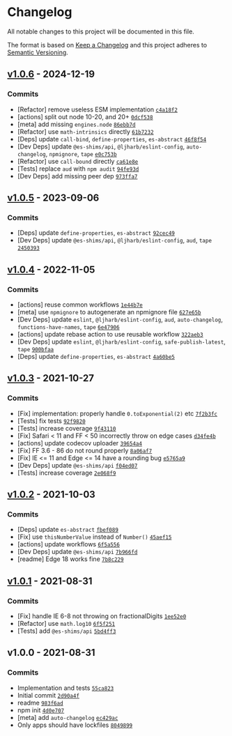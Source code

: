 # Changelog

All notable changes to this project will be documented in this file.

The format is based on [Keep a Changelog](https://keepachangelog.com/en/1.0.0/)
and this project adheres to [Semantic Versioning](https://semver.org/spec/v2.0.0.html).

## [v1.0.6](https://github.com/es-shims/Number.prototype.toExponential/compare/v1.0.5...v1.0.6) - 2024-12-19

### Commits

- [Refactor] remove useless ESM implementation [`c4a18f2`](https://github.com/es-shims/Number.prototype.toExponential/commit/c4a18f24927b52af17ffa363b531ab02f101b0de)
- [actions] split out node 10-20, and 20+ [`0dcf538`](https://github.com/es-shims/Number.prototype.toExponential/commit/0dcf53856dfeb64126cf5e5cb3a546feff324127)
- [meta] add missing `engines.node` [`86ebb7d`](https://github.com/es-shims/Number.prototype.toExponential/commit/86ebb7def60c76f5b2eb9ea865430ceec22d4453)
- [Refactor] use `math-intrinsics` directly [`61b7232`](https://github.com/es-shims/Number.prototype.toExponential/commit/61b72328a9387e68897a2c85ea3084c0bc86c564)
- [Deps] update `call-bind`, `define-properties`, `es-abstract` [`46f8f54`](https://github.com/es-shims/Number.prototype.toExponential/commit/46f8f5407553e6bda78970ac65b94f77ed508b78)
- [Dev Deps] update `@es-shims/api`, `@ljharb/eslint-config`, `auto-changelog`, `npmignore`, `tape` [`e0c753b`](https://github.com/es-shims/Number.prototype.toExponential/commit/e0c753b737b61f589cbcc92a2e550f87eb65b3db)
- [Refactor] use `call-bound` directly [`ca61e8e`](https://github.com/es-shims/Number.prototype.toExponential/commit/ca61e8e128f630bba441063d8856edfdb2a586c2)
- [Tests] replace `aud` with `npm audit` [`94fe93d`](https://github.com/es-shims/Number.prototype.toExponential/commit/94fe93dd264f1e04d0809d97f3b6ea5b2b06c084)
- [Dev Deps] add missing peer dep [`973ffa7`](https://github.com/es-shims/Number.prototype.toExponential/commit/973ffa7ac8f32669493615c11633b24ce6bf8bf2)

## [v1.0.5](https://github.com/es-shims/Number.prototype.toExponential/compare/v1.0.4...v1.0.5) - 2023-09-06

### Commits

- [Deps] update `define-properties`, `es-abstract` [`92cec49`](https://github.com/es-shims/Number.prototype.toExponential/commit/92cec49e8dbdb5a92b208356ce26de32543067a9)
- [Dev Deps] update `@es-shims/api`, `@ljharb/eslint-config`, `aud`, `tape` [`2450393`](https://github.com/es-shims/Number.prototype.toExponential/commit/245039393a61bdaff915e11e69ba9998bd367fed)

## [v1.0.4](https://github.com/es-shims/Number.prototype.toExponential/compare/v1.0.3...v1.0.4) - 2022-11-05

### Commits

- [actions] reuse common workflows [`1e44b7e`](https://github.com/es-shims/Number.prototype.toExponential/commit/1e44b7ee111ee648a09a511136d68ee878a2a1ee)
- [meta] use `npmignore` to autogenerate an npmignore file [`627e65b`](https://github.com/es-shims/Number.prototype.toExponential/commit/627e65b296b02a58721a654b2cb2ad0e2a703de7)
- [Dev Deps] update `eslint`, `@ljharb/eslint-config`, `aud`, `auto-changelog`, `functions-have-names`, `tape` [`6e47906`](https://github.com/es-shims/Number.prototype.toExponential/commit/6e47906982ace4eadc3a4ea4a558092dcdaa4851)
- [actions] update rebase action to use reusable workflow [`322aeb3`](https://github.com/es-shims/Number.prototype.toExponential/commit/322aeb39c4445a95e5e976171ba074751b5f3f59)
- [Dev Deps] update `eslint`, `@ljharb/eslint-config`, `safe-publish-latest`, `tape` [`900bfaa`](https://github.com/es-shims/Number.prototype.toExponential/commit/900bfaa6151a9f9649a694a8f5629f027c7a3a83)
- [Deps] update `define-properties`, `es-abstract` [`4a60be5`](https://github.com/es-shims/Number.prototype.toExponential/commit/4a60be50771baeee5045116aa5a6a54c1aada459)

## [v1.0.3](https://github.com/es-shims/Number.prototype.toExponential/compare/v1.0.2...v1.0.3) - 2021-10-27

### Commits

- [Fix] implementation: properly handle `0.toExponential(2)` etc [`7f2b3fc`](https://github.com/es-shims/Number.prototype.toExponential/commit/7f2b3fc409661e2d7549078ae2cb771f8583a448)
- [Tests] fix tests [`92f9820`](https://github.com/es-shims/Number.prototype.toExponential/commit/92f9820cee346cfd69f2d40145239c5259735fe7)
- [Tests] increase coverage [`9f43110`](https://github.com/es-shims/Number.prototype.toExponential/commit/9f4311056c28dbbc7df2a12a4eab9ad07d461645)
- [Fix] Safari &lt; 11 and FF &lt; 50 incorrectly throw on edge cases [`d34fe4b`](https://github.com/es-shims/Number.prototype.toExponential/commit/d34fe4b52d552b20eead6d79d17813db247cc684)
- [actions] update codecov uploader [`39654a4`](https://github.com/es-shims/Number.prototype.toExponential/commit/39654a49a6b6733df9dbaee78be113114bddfad1)
- [Fix] FF 3.6 - 86 do not round properly [`8a06af7`](https://github.com/es-shims/Number.prototype.toExponential/commit/8a06af775730f295645623541c834caf0258616b)
- [Fix] IE &lt;= 11 and Edge &lt;= 14 have a rounding bug [`e5765a9`](https://github.com/es-shims/Number.prototype.toExponential/commit/e5765a9af462fdb6907b75146c02c0c267e941a3)
- [Dev Deps] update `@es-shims/api` [`f04ed07`](https://github.com/es-shims/Number.prototype.toExponential/commit/f04ed072c9ecd2d8cf87ea024c51213cd549d155)
- [Tests] increase coverage [`2e068f9`](https://github.com/es-shims/Number.prototype.toExponential/commit/2e068f90762fe5adaf7cbfff8b1eab091183fbcd)

## [v1.0.2](https://github.com/es-shims/Number.prototype.toExponential/compare/v1.0.1...v1.0.2) - 2021-10-03

### Commits

- [Deps] update `es-abstract` [`fbef089`](https://github.com/es-shims/Number.prototype.toExponential/commit/fbef0898cb0dcd139be31eb166c96861a450717d)
- [Fix] use `thisNumberValue` instead of `Number()` [`45aef15`](https://github.com/es-shims/Number.prototype.toExponential/commit/45aef15dc681d7fb1729c5071446d55ac92a6752)
- [actions] update workflows [`6f5a556`](https://github.com/es-shims/Number.prototype.toExponential/commit/6f5a5569a538db605fc8eff2d6d691f1fbc7b8e4)
- [Dev Deps] update `@es-shims/api` [`7b966fd`](https://github.com/es-shims/Number.prototype.toExponential/commit/7b966fd0cffcbd39a4833034269c99e08db5e75a)
- [readme] Edge 18 works fine [`7b8c229`](https://github.com/es-shims/Number.prototype.toExponential/commit/7b8c2294337712e67276fb9450fd0886627487f5)

## [v1.0.1](https://github.com/es-shims/Number.prototype.toExponential/compare/v1.0.0...v1.0.1) - 2021-08-31

### Commits

- [Fix] handle IE 6-8 not throwing on fractionalDigits [`1ee52e0`](https://github.com/es-shims/Number.prototype.toExponential/commit/1ee52e0fa49fbc355e7e57924f6d37851e03dfe8)
- [Refactor] use `math.log10` [`6f5f251`](https://github.com/es-shims/Number.prototype.toExponential/commit/6f5f2516c2b569cabe6ee4df494af4dd4c2366d1)
- [Tests] add `@es-shims/api` [`5bd4ff3`](https://github.com/es-shims/Number.prototype.toExponential/commit/5bd4ff3e81b7d3fe4bd58cb9cb3537de6a69f907)

## v1.0.0 - 2021-08-31

### Commits

- Implementation and tests [`55ca823`](https://github.com/es-shims/Number.prototype.toExponential/commit/55ca8234a02a70b2b48667eb6aaddfc84ed0b088)
- Initial commit [`2d90a4f`](https://github.com/es-shims/Number.prototype.toExponential/commit/2d90a4f26683d06e0aee61548bc47f8b16c97938)
- readme [`983f6ad`](https://github.com/es-shims/Number.prototype.toExponential/commit/983f6ad186010c65cda51a4199e5e7e1611dc83f)
- npm init [`4d0e707`](https://github.com/es-shims/Number.prototype.toExponential/commit/4d0e70756de6eb353d98c9aa08f0001966c1369b)
- [meta] add `auto-changelog` [`ec429ac`](https://github.com/es-shims/Number.prototype.toExponential/commit/ec429ac5acf030a6ff5eb809445e2e113787653f)
- Only apps should have lockfiles [`8049899`](https://github.com/es-shims/Number.prototype.toExponential/commit/8049899af4ddef6d2ce836151cc29f70eaf5217b)
